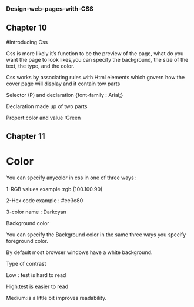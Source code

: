 ### Design-web-pages-with-CSS

## Chapter 10

#Introducing Css

Css is more likely it’s function to be the preview of the page, what do you want the page to look likes,you can specify the background, the size of the text, the type, and the color.

Css works by associating rules with Html elements which govern how the cover page will display and it contain tow parts

Selector (P) and declaration {font-family : Arial;}

Declaration made up of two parts

Propert:color and value :Green

## Chapter 11

# Color

You can specify anycolor in css in one of three ways :

1-RGB values example :rgb (100.100.90)

2-Hex code example : #ee3e80

3-color name : Darkcyan

Background color

You can specify the Background color in the same three ways you specify foreground color.

By default most browser windows have a white background.

Type of contrast

Low : test is hard to read

High:test is easier to read

Medium:is a little bit improves readability.

